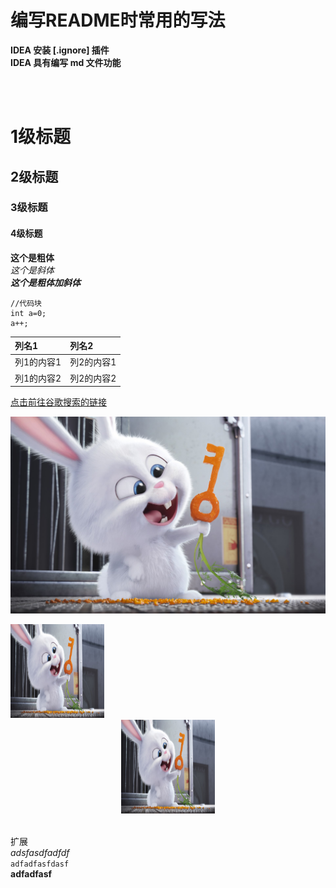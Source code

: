 # 编写README时常用的写法
**IDEA 安装 [.ignore] 插件**
<br>**IDEA 具有编写 md 文件功能**


<br><br>
# 1级标题
## 2级标题
### 3级标题
#### 4级标题
**这个是粗体** <br>
*这个是斜体* <br>
***这个是粗体加斜体*** <br>

```
//代码块
int a=0;
a++;
```

|列名1|列名2|
|:---|:---|
|列1的内容1|列2的内容1|
|列1的内容2|列2的内容2|

[点击前往谷歌搜索的链接](https://www.google.com.hk/)

![加载失败展示的](https://github.com/ManLikeTheWind/README-md-Learn/blob/master/160Q1131542-5.jpg)

<img src="https://github.com/ManLikeTheWind/README-md-Learn/blob/master/160Q1131542-5.jpg" width="150" height="150" alt="描述语言，写什么都不会显示出来"/>

<div align=center><img width="150" height="150" src="https://github.com/ManLikeTheWind/README-md-Learn/blob/master/160Q1131542-5.jpg"/></div>

<br/>扩展
<br/>_adsfasdfadfdf_
<br/>`adfadfasfdasf`
<br/>**adfadfasf**
